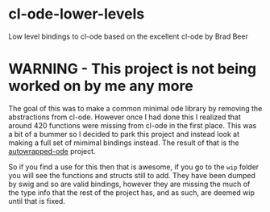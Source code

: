 # cl-ode-lower-levels

Low level bindings to cl-ode based on the excellent cl-ode by Brad Beer


# WARNING - This project is not being worked on by me any more

The goal of this was to make a common minimal ode library by removing the abstractions from cl-ode. However once I had done this I realized that around 420 functions were missing from cl-ode in the first place. This was a bit of a bummer so I decided to park this project and instead look at making a full set of mimimal bindings instead. The result of that is the [autowrapped-ode](https://github.com/cbaggers/autowrapped-ode) project.

So if you find a use for this then that is awesome, if you go to the `wip` folder you will see the functions and structs still to add. They have been dumped by swig and so are valid bindings, however they are missing the much of the type info that the rest of the project has, and as such, are deemed wip until that is fixed.
